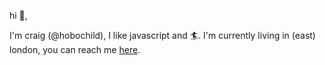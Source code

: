 hi 👋,

I'm craig (@hobochild), I like javascript and 🏄. I'm currently living in (east) london, you can reach me [here](mailto:hobochildster@gmail.com).



